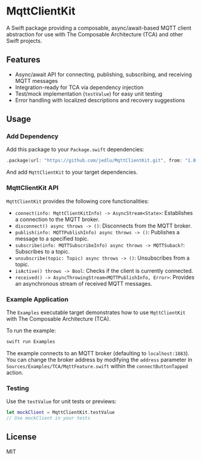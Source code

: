# MqttClientKit

A Swift package providing a composable, async/await-based MQTT client abstraction for use with The Composable Architecture (TCA) and other Swift projects.

## Features
- Async/await API for connecting, publishing, subscribing, and receiving MQTT messages
- Integration-ready for TCA via dependency injection
- Test/mock implementation (`testValue`) for easy unit testing
- Error handling with localized descriptions and recovery suggestions

## Usage

### Add Dependency
Add this package to your `Package.swift` dependencies:

```swift
.package(url: "https://github.com/jedlu/MqttClientKit.git", from: "1.0.0")
```

And add `MqttClientKit` to your target dependencies.

### MqttClientKit API

`MqttClientKit` provides the following core functionalities:

- `connect(info: MqttClientKitInfo) -> AsyncStream<State>`: Establishes a connection to the MQTT broker.
- `disconnect() async throws -> ()`: Disconnects from the MQTT broker.
- `publish(info: MQTTPublishInfo) async throws -> ()`: Publishes a message to a specified topic.
- `subscribe(info: MQTTSubscribeInfo) async throws -> MQTTSuback?`: Subscribes to a topic.
- `unsubscribe(topic: Topic) async throws -> ()`: Unsubscribes from a topic.
- `isActive() throws -> Bool`: Checks if the client is currently connected.
- `received() -> AsyncThrowingStream<MQTTPublishInfo, Error>`: Provides an asynchronous stream of received MQTT messages.

### Example Application

The `Examples` executable target demonstrates how to use `MqttClientKit` with The Composable Architecture (TCA).

To run the example:

```bash
swift run Examples
```

The example connects to an MQTT broker (defaulting to `localhost:1883`). You can change the broker address by modifying the `address` parameter in `Sources/Examples/TCA/MqttFeature.swift` within the `connectButtonTapped` action.

### Testing
Use the `testValue` for unit tests or previews:
```swift
let mockClient = MqttClientKit.testValue
// Use mockClient in your tests
```

## License
MIT